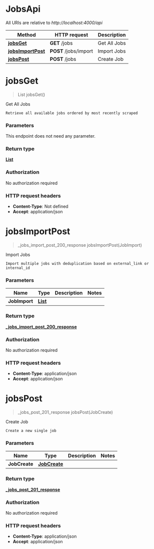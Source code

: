 # JobsApi

All URIs are relative to *http://localhost:4000/api*

| Method | HTTP request | Description |
|------------- | ------------- | -------------|
| [**jobsGet**](JobsApi.md#jobsGet) | **GET** /jobs | Get All Jobs |
| [**jobsImportPost**](JobsApi.md#jobsImportPost) | **POST** /jobs/import | Import Jobs |
| [**jobsPost**](JobsApi.md#jobsPost) | **POST** /jobs | Create Job |


<a name="jobsGet"></a>
# **jobsGet**
> List jobsGet()

Get All Jobs

    Retrieve all available jobs ordered by most recently scraped

### Parameters
This endpoint does not need any parameter.

### Return type

[**List**](../Models/Job.md)

### Authorization

No authorization required

### HTTP request headers

- **Content-Type**: Not defined
- **Accept**: application/json

<a name="jobsImportPost"></a>
# **jobsImportPost**
> _jobs_import_post_200_response jobsImportPost(JobImport)

Import Jobs

    Import multiple jobs with deduplication based on external_link or internal_id

### Parameters

|Name | Type | Description  | Notes |
|------------- | ------------- | ------------- | -------------|
| **JobImport** | [**List**](../Models/JobImport.md)|  | |

### Return type

[**_jobs_import_post_200_response**](../Models/_jobs_import_post_200_response.md)

### Authorization

No authorization required

### HTTP request headers

- **Content-Type**: application/json
- **Accept**: application/json

<a name="jobsPost"></a>
# **jobsPost**
> _jobs_post_201_response jobsPost(JobCreate)

Create Job

    Create a new single job

### Parameters

|Name | Type | Description  | Notes |
|------------- | ------------- | ------------- | -------------|
| **JobCreate** | [**JobCreate**](../Models/JobCreate.md)|  | |

### Return type

[**_jobs_post_201_response**](../Models/_jobs_post_201_response.md)

### Authorization

No authorization required

### HTTP request headers

- **Content-Type**: application/json
- **Accept**: application/json

